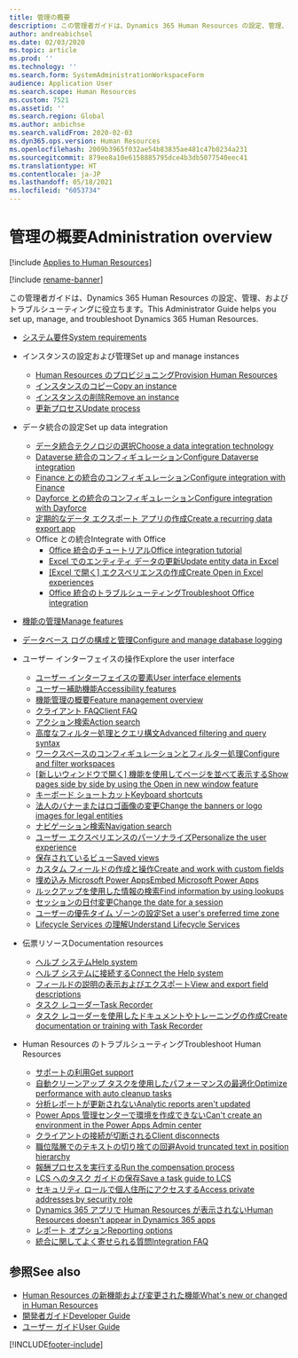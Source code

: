 ```yaml
---
title: 管理の概要
description: この管理者ガイドは、Dynamics 365 Human Resources の設定、管理、およびトラブルシューティングに役立ちます。
author: andreabichsel
ms.date: 02/03/2020
ms.topic: article
ms.prod: ''
ms.technology: ''
ms.search.form: SystemAdministrationWorkspaceForm
audience: Application User
ms.search.scope: Human Resources
ms.custom: 7521
ms.assetid: ''
ms.search.region: Global
ms.author: anbichse
ms.search.validFrom: 2020-02-03
ms.dyn365.ops.version: Human Resources
ms.openlocfilehash: 2009b3965f032ae54b83835ae481c47b0234a231
ms.sourcegitcommit: 879ee8a10e6158885795dce4b3db5077540eec41
ms.translationtype: HT
ms.contentlocale: ja-JP
ms.lasthandoff: 05/18/2021
ms.locfileid: "6053734"
---
```

# <a name="administration-overview"></a><span data-ttu-id="a1e6e-103">管理の概要</span><span class="sxs-lookup"><span data-stu-id="a1e6e-103">Administration overview</span></span>

[!include [Applies to Human Resources](../includes/applies-to-hr.md)]

[!include [rename-banner](~/includes/cc-data-platform-banner.md)]

<span data-ttu-id="a1e6e-104">この管理者ガイドは、Dynamics 365 Human Resources の設定、管理、およびトラブルシューティングに役立ちます。</span><span class="sxs-lookup"><span data-stu-id="a1e6e-104">This Administrator Guide helps you set up, manage, and troubleshoot Dynamics 365 Human Resources.</span></span>

- [<span data-ttu-id="a1e6e-105">システム要件</span><span class="sxs-lookup"><span data-stu-id="a1e6e-105">System requirements</span></span>](hr-admin-system-requirements.md)

- <span data-ttu-id="a1e6e-106">インスタンスの設定および管理</span><span class="sxs-lookup"><span data-stu-id="a1e6e-106">Set up and manage instances</span></span>
  - [<span data-ttu-id="a1e6e-107">Human Resources のプロビジョニング</span><span class="sxs-lookup"><span data-stu-id="a1e6e-107">Provision Human Resources</span></span>](hr-admin-setup-provision.md)
  - [<span data-ttu-id="a1e6e-108">インスタンスのコピー</span><span class="sxs-lookup"><span data-stu-id="a1e6e-108">Copy an instance</span></span>](hr-admin-setup-copy-instance.md)
  - [<span data-ttu-id="a1e6e-109">インスタンスの削除</span><span class="sxs-lookup"><span data-stu-id="a1e6e-109">Remove an instance</span></span>](hr-admin-setup-remove-instance.md)
  - [<span data-ttu-id="a1e6e-110">更新プロセス</span><span class="sxs-lookup"><span data-stu-id="a1e6e-110">Update process</span></span>](hr-admin-setup-update-process.md)

- <span data-ttu-id="a1e6e-111">データ統合の設定</span><span class="sxs-lookup"><span data-stu-id="a1e6e-111">Set up data integration</span></span>
  - [<span data-ttu-id="a1e6e-112">データ統合テクノロジの選択</span><span class="sxs-lookup"><span data-stu-id="a1e6e-112">Choose a data integration technology</span></span>](hr-admin-integration-choose-technology.md)
  - [<span data-ttu-id="a1e6e-113">Dataverse 統合のコンフィギュレーション</span><span class="sxs-lookup"><span data-stu-id="a1e6e-113">Configure Dataverse integration</span></span>](hr-admin-integration-common-data-service.md)
  - [<span data-ttu-id="a1e6e-114">Finance との統合のコンフィギュレーション</span><span class="sxs-lookup"><span data-stu-id="a1e6e-114">Configure integration with Finance</span></span>](hr-admin-integration-finance.md)
  - [<span data-ttu-id="a1e6e-115">Dayforce との統合のコンフィギュレーション</span><span class="sxs-lookup"><span data-stu-id="a1e6e-115">Configure integration with Dayforce</span></span>](hr-admin-integration-dayforce.md)
  - [<span data-ttu-id="a1e6e-116">定期的なデータ エクスポート アプリの作成</span><span class="sxs-lookup"><span data-stu-id="a1e6e-116">Create a recurring data export app</span></span>](hr-admin-integration-recurring-data-export.md)
  - <span data-ttu-id="a1e6e-117">Office との統合</span><span class="sxs-lookup"><span data-stu-id="a1e6e-117">Integrate with Office</span></span>
    - [<span data-ttu-id="a1e6e-118">Office 統合のチュートリアル</span><span class="sxs-lookup"><span data-stu-id="a1e6e-118">Office integration tutorial</span></span>](../fin-ops-core/dev-itpro/office-integration/office-integration-tutorial.md?toc=%2fdynamics365%2funified-operations%2ftalent%2ftoc.json)
    - [<span data-ttu-id="a1e6e-119">Excel でのエンティティ データの更新</span><span class="sxs-lookup"><span data-stu-id="a1e6e-119">Update entity data in Excel</span></span>](../fin-ops-core/dev-itpro/office-integration/use-excel-add-in.md?toc=%2fdynamics365%2funified-operations%2ftalent%2ftoc.json)
    - <span data-ttu-id="a1e6e-120">[[Excel で開く] エクスペリエンスの作成](../fin-ops-core/dev-itpro/office-integration/office-integration-edit-excel.md?toc=%2fdynamics365%2funified-operations%2ftalent%2ftoc.json)</span><span class="sxs-lookup"><span data-stu-id="a1e6e-120">[Create Open in Excel experiences](../fin-ops-core/dev-itpro/office-integration/office-integration-edit-excel.md?toc=%2fdynamics365%2funified-operations%2ftalent%2ftoc.json)</span></span>
    - [<span data-ttu-id="a1e6e-121">Office 統合のトラブルシューティング</span><span class="sxs-lookup"><span data-stu-id="a1e6e-121">Troubleshoot Office integration</span></span>](../fin-ops-core/dev-itpro/office-integration/office-integration-troubleshooting.md?toc=%2fdynamics365%2funified-operations%2ftalent%2ftoc.json)

- [<span data-ttu-id="a1e6e-122">機能の管理</span><span class="sxs-lookup"><span data-stu-id="a1e6e-122">Manage features</span></span>](hr-admin-manage-features.md)

- [<span data-ttu-id="a1e6e-123">データベース ログの構成と管理</span><span class="sxs-lookup"><span data-stu-id="a1e6e-123">Configure and manage database logging</span></span>](hr-admin-database-logging.md)

- <span data-ttu-id="a1e6e-124">ユーザー インターフェイスの操作</span><span class="sxs-lookup"><span data-stu-id="a1e6e-124">Explore the user interface</span></span>
  - [<span data-ttu-id="a1e6e-125">ユーザー インターフェイスの要素</span><span class="sxs-lookup"><span data-stu-id="a1e6e-125">User interface elements</span></span>](../fin-ops-core/fin-ops/get-started/user-interface-elements.md?toc=/dynamics365/human-resources/toc.json)
  - [<span data-ttu-id="a1e6e-126">ユーザー補助機能</span><span class="sxs-lookup"><span data-stu-id="a1e6e-126">Accessibility features</span></span>](../fin-ops-core/fin-ops/get-started/accessibility-features.md?toc=/dynamics365/human-resources/toc.json)
  - [<span data-ttu-id="a1e6e-127">機能管理の概要</span><span class="sxs-lookup"><span data-stu-id="a1e6e-127">Feature management overview</span></span>](../fin-ops-core/fin-ops/get-started/feature-management/feature-management-overview.md?toc=/dynamics365/human-resources/toc.json)
  - [<span data-ttu-id="a1e6e-128">クライアント FAQ</span><span class="sxs-lookup"><span data-stu-id="a1e6e-128">Client FAQ</span></span>](../fin-ops-core/fin-ops/get-started/client-faq.md?toc=/dynamics365/human-resources/toc.json)
  - [<span data-ttu-id="a1e6e-129">アクション検索</span><span class="sxs-lookup"><span data-stu-id="a1e6e-129">Action search</span></span>](../fin-ops-core/fin-ops/get-started/action-search.md?toc=/dynamics365/human-resources/toc.json)
  - [<span data-ttu-id="a1e6e-130">高度なフィルター処理とクエリ構文</span><span class="sxs-lookup"><span data-stu-id="a1e6e-130">Advanced filtering and query syntax</span></span>](../fin-ops-core/fin-ops/get-started/advanced-filtering-query-options.md?toc=/dynamics365/human-resources/toc.json)
  - [<span data-ttu-id="a1e6e-131">ワークスペースのコンフィギュレーションとフィルター処理</span><span class="sxs-lookup"><span data-stu-id="a1e6e-131">Configure and filter workspaces</span></span>](../fin-ops-core/fin-ops/get-started/configure-filter-workspaces.md?toc=/dynamics365/financehuman-resources/toc.json)
  - <span data-ttu-id="a1e6e-132">[[新しいウィンドウで開く] 機能を使用してページを並べて表示する](../fin-ops-core/fin-ops/get-started/display-pages-side-by-side.md?toc=/dynamics365/human-resources/toc.json)</span><span class="sxs-lookup"><span data-stu-id="a1e6e-132">[Show pages side by side by using the Open in new window feature](../fin-ops-core/fin-ops/get-started/display-pages-side-by-side.md?toc=/dynamics365/human-resources/toc.json)</span></span>
  - [<span data-ttu-id="a1e6e-133">キーボード ショートカット</span><span class="sxs-lookup"><span data-stu-id="a1e6e-133">Keyboard shortcuts</span></span>](../fin-ops-core/fin-ops/get-started/shortcut-keys.md?toc=/dynamics365/human-resources/toc.json)
  - [<span data-ttu-id="a1e6e-134">法人のバナーまたはロゴ画像の変更</span><span class="sxs-lookup"><span data-stu-id="a1e6e-134">Change the banners or logo images for legal entities</span></span>](../fin-ops-core/fin-ops/get-started/tasks/change-banner-or-logo.md?toc=/dynamics365/human-resources/toc.json)
  - [<span data-ttu-id="a1e6e-135">ナビゲーション検索</span><span class="sxs-lookup"><span data-stu-id="a1e6e-135">Navigation search</span></span>](../fin-ops-core/fin-ops/get-started/navigation-search.md?toc=/dynamics365/human-resources/toc.json)
  - [<span data-ttu-id="a1e6e-136">ユーザー エクスペリエンスのパーソナライズ</span><span class="sxs-lookup"><span data-stu-id="a1e6e-136">Personalize the user experience</span></span>](../fin-ops-core/fin-ops/get-started/personalize-user-experience.md?toc=/dynamics365/human-resources/toc.json)
  - [<span data-ttu-id="a1e6e-137">保存されているビュー</span><span class="sxs-lookup"><span data-stu-id="a1e6e-137">Saved views</span></span>](../fin-ops-core/fin-ops/get-started/saved-views.md?toc=/dynamics365/human-resources/toc.json)
  - [<span data-ttu-id="a1e6e-138">カスタム フィールドの作成と操作</span><span class="sxs-lookup"><span data-stu-id="a1e6e-138">Create and work with custom fields</span></span>](../fin-ops-core/fin-ops/get-started/user-defined-fields.md?toc=/dynamics365/human-resources/toc.json)
  - [<span data-ttu-id="a1e6e-139">埋め込み Microsoft Power Apps</span><span class="sxs-lookup"><span data-stu-id="a1e6e-139">Embed Microsoft Power Apps</span></span>](../fin-ops-core/fin-ops/get-started/embed-power-apps.md?toc=/dynamics365/human-resources/toc.json)
  - [<span data-ttu-id="a1e6e-140">ルックアップを使用した情報の検索</span><span class="sxs-lookup"><span data-stu-id="a1e6e-140">Find information by using lookups</span></span>](../fin-ops-core/fin-ops/get-started/use-lookups-to-find-information.md?toc=/dynamics365/human-resources/toc.json)
  - [<span data-ttu-id="a1e6e-141">セッションの日付変更</span><span class="sxs-lookup"><span data-stu-id="a1e6e-141">Change the date for a session</span></span>](../fin-ops-core/fin-ops/organization-administration/tasks/change-date-session.md?toc=/dynamics365/human-resources/toc.json)
  - [<span data-ttu-id="a1e6e-142">ユーザーの優先タイム ゾーンの設定</span><span class="sxs-lookup"><span data-stu-id="a1e6e-142">Set a user's preferred time zone</span></span>](../fin-ops-core/fin-ops/organization-administration/tasks/set-users-preferred-time-zone.md?toc=/dynamics365/human-resources/toc.json)
  - [<span data-ttu-id="a1e6e-143">Lifecycle Services の理解</span><span class="sxs-lookup"><span data-stu-id="a1e6e-143">Understand Lifecycle Services</span></span>](../fin-ops-core/dev-itpro/lifecycle-services/lcs-works-lcs.md?toc=/dynamics365/human-resources/toc.json)

- <span data-ttu-id="a1e6e-144">伝票リソース</span><span class="sxs-lookup"><span data-stu-id="a1e6e-144">Documentation resources</span></span>
  - [<span data-ttu-id="a1e6e-145">ヘルプ システム</span><span class="sxs-lookup"><span data-stu-id="a1e6e-145">Help system</span></span>](../fin-ops-core/fin-ops/get-started/help-overview.md?toc=/dynamics365/human-resources/toc.json)
  - [<span data-ttu-id="a1e6e-146">ヘルプ システムに接続する</span><span class="sxs-lookup"><span data-stu-id="a1e6e-146">Connect the Help system</span></span>](../fin-ops-core/fin-ops/get-started/help-connect.md?toc=/dynamics365/human-resources/toc.json)
  - [<span data-ttu-id="a1e6e-147">フィールドの説明の表示およびエクスポート</span><span class="sxs-lookup"><span data-stu-id="a1e6e-147">View and export field descriptions</span></span>](../fin-ops-core/fin-ops/get-started/view-export-field-descriptions.md?toc=/dynamics365/human-resources/toc.json)
  - [<span data-ttu-id="a1e6e-148">タスク レコーダー</span><span class="sxs-lookup"><span data-stu-id="a1e6e-148">Task Recorder</span></span>](../fin-ops-core/dev-itpro/user-interface/task-recorder.md?toc=/dynamics365/human-resources/toc.json)
  - [<span data-ttu-id="a1e6e-149">タスク レコーダーを使用したドキュメントやトレーニングの作成</span><span class="sxs-lookup"><span data-stu-id="a1e6e-149">Create documentation or training with Task Recorder</span></span>](../fin-ops-core/dev-itpro/user-interface/task-recorder-training-docs.md?toc=/dynamics365/human-resources/toc.json)

- <span data-ttu-id="a1e6e-150">Human Resources のトラブルシューティング</span><span class="sxs-lookup"><span data-stu-id="a1e6e-150">Troubleshoot Human Resources</span></span>
  - [<span data-ttu-id="a1e6e-151">サポートの利用</span><span class="sxs-lookup"><span data-stu-id="a1e6e-151">Get support</span></span>](../fin-ops-core/dev-itpro/lifecycle-services/lcs-support.md)
  - [<span data-ttu-id="a1e6e-152">自動クリーンアップ タスクを使用したパフォーマンスの最適化</span><span class="sxs-lookup"><span data-stu-id="a1e6e-152">Optimize performance with auto cleanup tasks</span></span>](hr-admin-troubleshooting-batch-history.md)
  - [<span data-ttu-id="a1e6e-153">分析レポートが更新されない</span><span class="sxs-lookup"><span data-stu-id="a1e6e-153">Analytic reports aren't updated</span></span>](hr-admin-troubleshooting-analytic-reports.md)
  - [<span data-ttu-id="a1e6e-154">Power Apps 管理センターで環境を作成できない</span><span class="sxs-lookup"><span data-stu-id="a1e6e-154">Can't create an environment in the Power Apps Admin center</span></span>](hr-admin-troubleshooting-power-apps.md)
  - [<span data-ttu-id="a1e6e-155">クライアントの接続が切断される</span><span class="sxs-lookup"><span data-stu-id="a1e6e-155">Client disconnects</span></span>](hr-admin-troubleshooting-disconnect.md)
  - [<span data-ttu-id="a1e6e-156">職位階層でのテキストの切り捨ての回避</span><span class="sxs-lookup"><span data-stu-id="a1e6e-156">Avoid truncated text in position hierarchy</span></span>](hr-admin-troubleshooting-truncate.md)
  - [<span data-ttu-id="a1e6e-157">報酬プロセスを実行する</span><span class="sxs-lookup"><span data-stu-id="a1e6e-157">Run the compensation process</span></span>](hr-admin-troubleshooting-compensation.md)
  - [<span data-ttu-id="a1e6e-158">LCS へのタスク ガイドの保存</span><span class="sxs-lookup"><span data-stu-id="a1e6e-158">Save a task guide to LCS</span></span>](hr-admin-troubleshooting-task-guide.md)
  - [<span data-ttu-id="a1e6e-159">セキュリティ ロールで個人住所にアクセスする</span><span class="sxs-lookup"><span data-stu-id="a1e6e-159">Access private addresses by security role</span></span>](hr-admin-troubleshooting-private-addresses.md)
  - [<span data-ttu-id="a1e6e-160">Dynamics 365 アプリで Human Resources が表示されない</span><span class="sxs-lookup"><span data-stu-id="a1e6e-160">Human Resources doesn't appear in Dynamics 365 apps</span></span>](hr-admin-troubleshooting-not-in-apps.md)
  - [<span data-ttu-id="a1e6e-161">レポート オプション</span><span class="sxs-lookup"><span data-stu-id="a1e6e-161">Reporting options</span></span>](hr-admin-troubleshooting-reporting.md)
  - [<span data-ttu-id="a1e6e-162">統合に関してよく寄せられる質問</span><span class="sxs-lookup"><span data-stu-id="a1e6e-162">Integration FAQ</span></span>](hr-admin-troubleshooting-integration.md)

## <a name="see-also"></a><span data-ttu-id="a1e6e-163">参照</span><span class="sxs-lookup"><span data-stu-id="a1e6e-163">See also</span></span>

- [<span data-ttu-id="a1e6e-164">Human Resources の新機能および変更された機能</span><span class="sxs-lookup"><span data-stu-id="a1e6e-164">What's new or changed in Human Resources</span></span>](hr-admin-whats-new.md)
- [<span data-ttu-id="a1e6e-165">開発者ガイド</span><span class="sxs-lookup"><span data-stu-id="a1e6e-165">Developer Guide</span></span>](hr-developer-overview.md)
- [<span data-ttu-id="a1e6e-166">ユーザー ガイド</span><span class="sxs-lookup"><span data-stu-id="a1e6e-166">User Guide</span></span>](hr-hrpro-overview.md)

[!INCLUDE[footer-include](../includes/footer-banner.md)]